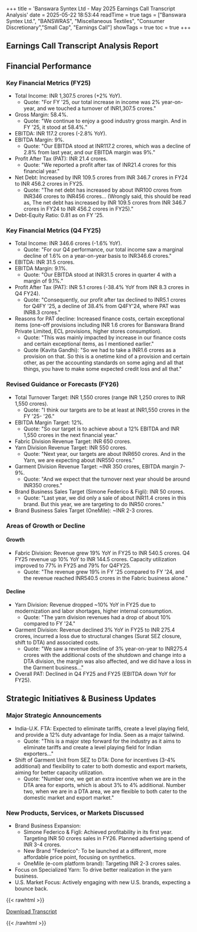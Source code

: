 +++
title = 'Banswara Syntex Ltd - May 2025 Earnings Call Transcript Analysis'
date = 2025-05-22 18:53:44
readTime = true
tags = ["Banswara Syntex Ltd.", "BANSWRAS", "Miscellaneous Textiles", "Consumer Discretionary","Small Cap", "Earnings Call"]
showTags = true
toc = true
+++



## Earnings Call Transcript Analysis Report
## Financial Performance

### Key Financial Metrics (FY25)

*   Total Income: INR 1,307.5 crores (+2% YoY).
    *   Quote: "For FY '25, our total increase in income was 2% year-on-year, and we touched a turnover of INR1,307.5 crores."
*   Gross Margin: 58.4%.
    *   Quote: "We continue to enjoy a good industry gross margin. And in FY '25, it stood at 58.4%."
*   EBITDA: INR 117.2 crores (-2.8% YoY).
*   EBITDA Margin: 9%.
    *   Quote: "Our EBITDA stood at INR117.2 crores, which was a decline of 2.8% from last year, and our EBITDA margin was 9%."
*   Profit After Tax (PAT): INR 21.4 crores.
    *   Quote: "We reported a profit after tax of INR21.4 crores for this financial year."
*   Net Debt: Increased by INR 109.5 crores from INR 346.7 crores in FY24 to INR 456.2 crores in FY25.
    *   Quote: "The net debt has increased by about INR100 crores from INR346 crores to INR456 crores... (Wrongly said, this should be read as, The net debt has increased by INR 109.5 crores from INR 346.7 crores in FY24 to INR 456.2 crores in FY25)."
*   Debt-Equity Ratio: 0.81 as on FY '25.

### Key Financial Metrics (Q4 FY25)

*   Total Income: INR 346.6 crores (-1.6% YoY).
    *   Quote: "For our Q4 performance, our total income saw a marginal decline of 1.6% on a year-on-year basis to INR346.6 crores."
*   EBITDA: INR 31.5 crores.
*   EBITDA Margin: 9.1%.
    *   Quote: "Our EBITDA stood at INR31.5 crores in quarter 4 with a margin of 9.1%."
*   Profit After Tax (PAT): INR 5.1 crores (-38.4% YoY from INR 8.3 crores in Q4 FY24).
    *   Quote: "Consequently, our profit after tax declined to INR5.1 crores for Q4FY '25, a decline of 38.4% from Q4FY'24, where PAT was INR8.3 crores."
*   Reasons for PAT decline: Increased finance costs, certain exceptional items (one-off provisions including INR 1.6 crores for Banswara Brand Private Limited, ECL provisions, higher stores consumption).
    *   Quote: "This was mainly impacted by increase in our finance costs and certain exceptional items, as I mentioned earlier."
    *   Quote (Kavita Gandhi): "So we had to take a INR1.6 crores as a provision on that. So this is a onetime kind of a provision and certain other, as per the accounting standards on some aging and all that things, you have to make some expected credit loss and all that."

### Revised Guidance or Forecasts (FY26)

*   Total Turnover Target: INR 1,550 crores (range INR 1,250 crores to INR 1,550 crores).
    *   Quote: "I think our targets are to be at least at INR1,550 crores in the FY '25- '26."
*   EBITDA Margin Target: 12%.
    *   Quote: "So our target is to achieve about a 12% EBITDA and INR 1,550 crores in the next financial year."
*   Fabric Division Revenue Target: INR 650 crores.
*   Yarn Division Revenue Target: INR 550 crores.
    *   Quote: "Next year, our targets are about INR650 crores. And in the Yarn, we are expecting about INR550 crores."
*   Garment Division Revenue Target: ~INR 350 crores, EBITDA margin 7-9%.
    *   Quote: "And we expect that the turnover next year should be around INR350 crores."
*   Brand Business Sales Target (Simone Federico & Figli): INR 50 crores.
    *   Quote: "Last year, we did only a sale of about INR11.4 crores in this brand. But this year, we are targeting to do INR50 crores."
*   Brand Business Sales Target (OneMile): ~INR 2-3 crores.

### Areas of Growth or Decline

#### Growth

*   Fabric Division: Revenue grew 19% YoY in FY25 to INR 540.5 crores. Q4 FY25 revenue up 10% YoY to INR 144.5 crores. Capacity utilization improved to 77% in FY25 and 79% for Q4FY25.
    *   Quote: "The revenue grew 19% in FY '25 compared to FY '24, and the revenue reached INR540.5 crores in the Fabric business alone."

#### Decline

*   Yarn Division: Revenue dropped ~10% YoY in FY25 due to modernization and labor shortages, higher internal consumption.
    *   Quote: "The yarn division revenues had a drop of about 10% compared to FY '24."
*   Garment Division: Revenue declined 3% YoY in FY25 to INR 275.4 crores, incurred a loss due to structural changes (Surat SEZ closure, shift to DTA) and associated costs.
    *   Quote: "We saw a revenue decline of 3% year-on-year to INR275.4 crores with the additional costs of the shutdown and change into a DTA division, the margin was also affected, and we did have a loss in the Garment business..."
*   Overall PAT: Declined in Q4 FY25 and FY25 (EBITDA down YoY for FY25).

## Strategic Initiatives & Business Updates

### Major Strategic Announcements

*   India-U.K. FTA: Expected to eliminate tariffs, create a level playing field, and provide a 12% duty advantage for India. Seen as a major tailwind.
    *   Quote: "This is a major step forward for the industry as it aims to eliminate tariffs and create a level playing field for Indian exporters..."
*   Shift of Garment Unit from SEZ to DTA: Done for incentives (3-4% additional) and flexibility to cater to both domestic and export markets, aiming for better capacity utilization.
    *   Quote: "Number one, we get an extra incentive when we are in the DTA area for exports, which is about 3% to 4% additional. Number two, when we are in a DTA area, we are flexible to both cater to the domestic market and export market."

### New Products, Services, or Markets Discussed

*   Brand Business Expansion:
    *   Simone Federico & Figli: Achieved profitability in its first year. Targeting INR 50 crores sales in FY26. Planned advertising spend of INR 3-4 crores.
    *   New Brand "Federico": To be launched at a different, more affordable price point, focusing on synthetics.
    *   OneMile (e-com platform brand): Targeting INR 2-3 crores sales.
*   Focus on Specialized Yarn: To drive better realization in the yarn business.
*   U.S. Market Focus: Actively engaging with new U.S. brands, expecting a bounce back.



{{< rawhtml >}}

<div class="button-container">    
    <a href="https://www.bseindia.com/stockinfo/AnnPdfOpen.aspx?Pname=e44e03d7-93b5-4fda-850d-ad49216e84ce.pdf" target="_blank" class="report-button">
      <i class="fas fa-file-pdf"></i> Download Transcript
    </a>
</div>
    
{{< /rawhtml >}}

